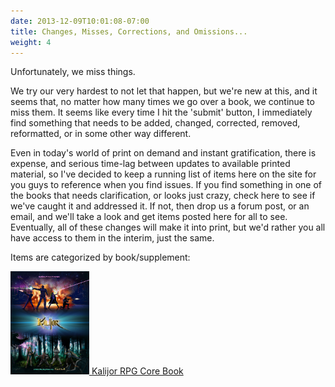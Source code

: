 ```yaml
---
date: 2013-12-09T10:01:08-07:00
title: Changes, Misses, Corrections, and Omissions...
weight: 4
---
```

Unfortunately, we miss things.

We try our very hardest to not let that happen, but we're new at this, and it seems that, no matter how many times we go over a book, we continue to miss them. It seems like every time I hit the 'submit' button, I immediately find something that needs to be added, changed, corrected, removed, reformatted, or in some other way different.

Even in today's world of print on demand and instant gratification, there is expense, and serious time-lag between updates to available printed material, so I've decided to keep a running list of items here on the site for you guys to reference when you find issues. If you find something in one of the books that needs clarification, or looks just crazy, check here to see if we've caught it and addressed it. If not, then drop us a forum post, or an email, and we'll take a look and get items posted here for all to see. Eventually, all of these changes will make it into print, but we'd rather you all have access to them in the interim, just the same.

Items are categorized by book/supplement:

<a href="./kalijor-rpg-core-book-errata"><img class="alignnone size-thumbnail" title="RPG-eCover" alt="RPG-eCover" src="/images/RPG-eCover1.jpg" width="25%" height="25%" /> Kalijor RPG Core Book</a>

